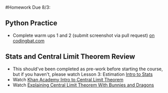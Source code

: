 #Homework Due 8/3: 

## Python Practice
- Complete warm ups 1 and 2 (submit screenshot via pull request) [on codingbat.com](http://codingbat.com/python)

## Stats and Central Limit Theorem Review
- This should've been completed as pre-work before starting the course, but if you haven't, please watch Lesson 3: Estimation
[Intro to Stats](https://www.udacity.com/course/intro-to-statistics--st101)
- Watch [Khan Academy Intro to Central Limit Theorem](https://www.khanacademy.org/math/probability/statistics-inferential/sampling-distribution/v/central-limit-theorem)
- Watch [Explaining Central Limit Theorem With Bunnies and Dragons](http://blog.minitab.com/blog/michelle-paret/explaining-the-central-limit-theorem-with-bunnies-and-dragons-v2)
